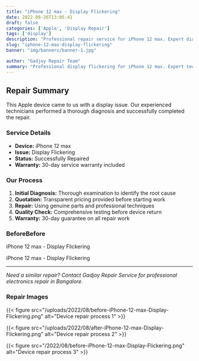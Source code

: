 ```yaml
---
title: "iPhone 12 max - Display Flickering"
date: 2022-08-26T13:05:41
draft: false
categories: ['Apple', 'Display Repair']
tags: ['display']
description: "Professional repair service for iPhone 12 max. Expert diagnosis and quality repairs in Bangalore."
slug: "iphone-12-max-display-flickering"
banner: "img/banners/banner-1.jpg"

author: "Gadjoy Repair Team"
summary: "Professional display flickering for iPhone 12 max. Expert technicians, quality parts, warranty included."
---
```


## Repair Summary

This Apple device came to us with a display issue. Our experienced technicians performed a thorough diagnosis and successfully completed the repair.

### Service Details

- **Device:** iPhone 12 max
- **Issue:** Display Flickering
- **Status:** Successfully Repaired
- **Warranty:** 30-day service warranty included

### Our Process

1. **Initial Diagnosis:** Thorough examination to identify the root cause
2. **Quotation:** Transparent pricing provided before starting work
3. **Repair:** Using genuine parts and professional techniques
4. **Quality Check:** Comprehensive testing before device return
5. **Warranty:** 30-day guarantee on all repair work

### BeforeBefore

iPhone 12 max - Display Flickering

iPhone 12 max - Display Flickering

---

*Need a similar repair? Contact Gadjoy Repair Service for professional electronics repair in Bangalore.*

### Repair Images

{{< figure src="/uploads/2022/08/before-iPhone-12-max-Display-Flickering.png" alt="Device repair process 1" >}}

{{< figure src="/uploads/2022/08/after-iPhone-12-max-Display-Flickering.png" alt="Device repair process 2" >}}

{{< figure src="/2022/08/before-iPhone-12-max-Display-Flickering.png" alt="Device repair process 3" >}}

